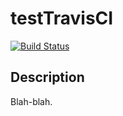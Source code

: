 # testTravisCI
[![Build Status](https://travis-ci.org/Koncord/testTravis.svg?branch=master)](https://travis-ci.org/Koncord/testTravis)

## Description
Blah-blah.